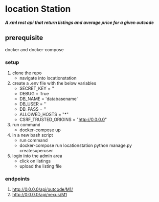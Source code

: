 # location Station
***A xml rest api that return listings and average price for a given outcode***

## prerequisite
docker and docker-compose

### setup
1. clone the repo
    - navigate into locationstation
2. create a .env file with the below variables
    - SECRET_KEY = ''
    - DEBUG = True
    - DB_NAME = 'databasename'
    - DB_USER = ''
    - DB_PASS = ''
    - ALLOWED_HOSTS = "*"
    - CSRF_TRUSTED_ORIGINS = "http://0.0.0.0" 
3. run command 
    - docker-compose up
4. in a new bash script
    - run command 
    - docker-compose run locationstation python manage.py createsuperuser
5. login into the admin area
    - click on listings
    - upload the listing file

### endpoints
1. http://0.0.0.0/api/outcode/M1/
2. http://0.0.0.0/api/nexus/M1
